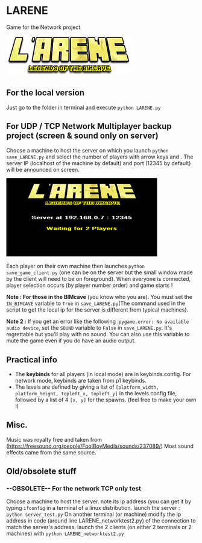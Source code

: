 # LARENE
Game for the Network project

![LARENE](https://raw.githubusercontent.com/Romain-B/LARENE/master/img/Larene.png)

## For the local version
Just go to the folder in terminal and execute `python LARENE.py`

## For UDP / TCP Network Multiplayer backup project (screen & sound only on server)
Choose a machine to host the server on which you launch `python save_LARENE.py` and select the number of players with arrow keys and <ENTER>.
The server IP (localhost of the machine by default) and port (12345 by default) will be announced on screen.

<img src="https://raw.githubusercontent.com/Romain-B/LARENE/master/img/server_wait.png" width="400">

Each player on their own machine then launches `python save_game_client.py` (one can be on the server but the small window made by the client will need to be on foreground).
When everyone is connected, player selection occurs (by player number order) and game starts !

**Note : For those in the BIMcave** (you know who you are). You must set the `IN_BIMCAVE` variable to `True` in `save_LARENE.py`(The command used in the script to get the local ip for the server is different from typical machines).

**Note 2 :** If you get an error like the following :`pygame.error: No available audio device`, set the `SOUND` variable to `False` in `save_LARENE.py`. It's regrettable but you'll play with no sound. You can also use this variable to mute the game even if you do have an audio output.


## Practical info
* The **keybinds** for all players (in local mode) are in keybinds.config. For network mode, keybinds are taken from p1 keybinds.
* The levels are defined by giving a list of  `[platform_width, platform_height, topleft_x, topleft_y]` in the levels.config file, followed by a list of 4 `[x, y]` for the spawns. (feel free to make your own !)

## Misc.
Music was royalty free and taken from (https://freesound.org/people/FoolBoyMedia/sounds/237089/)
Most sound effects came from the same source.


## Old/obsolete stuff
### --OBSOLETE-- For the network TCP only test
Choose a machine to host the server.
note its ip address (you can get it by typing `ifconfig` in a terminal of a linux distribution.
launch the server : `python server_test.py`
On another terminal (or machine) modify the ip address in code (around line LARENE_networktest2.py) of the connection to match the server's address.
launch the 2 clients (on either 2 terminals or 2 machines) with `python LARENE_networktest2.py`
